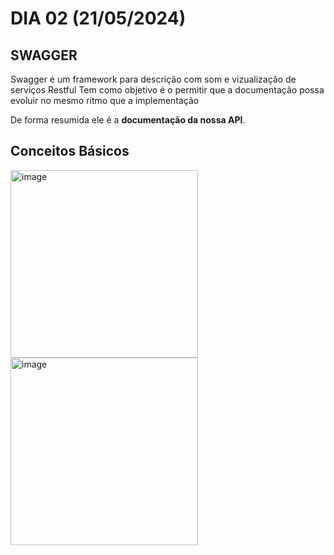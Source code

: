 # DIA 02 (21/05/2024)

## SWAGGER

Swagger é um framework para descrição com som e vizualização de serviços Restful
Tem como objetivo é o permitir que a documentação possa evoluir no mesmo ritmo que a implementação

De forma resumida ele é a **documentação da nossa API**.

## Conceitos Básicos

  <img src="image-7.png" alt="image" width="300"/> 
 
  <img src="image-8.png" alt="image" width="300"/>